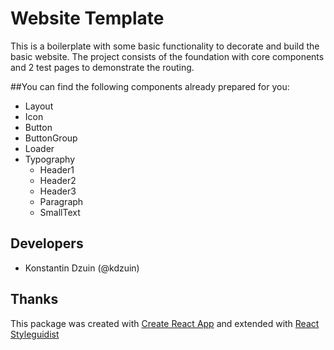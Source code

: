 # Website Template
This is a boilerplate with some basic functionality to decorate and build the basic website.
The project consists of the foundation with core components and 2 test pages to demonstrate
the routing.

##You can find the following components already prepared for you:
* Layout
* Icon
* Button
* ButtonGroup
* Loader
* Typography
    * Header1
    * Header2
    * Header3
    * Paragraph
    * SmallText

## Developers
* Konstantin Dzuin (@kdzuin)

## Thanks
This package was created with [Create React App](https://github.com/facebook/create-react-app) 
and extended with [React Styleguidist](https://github.com/styleguidist/react-styleguidist)

